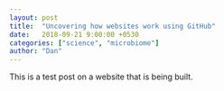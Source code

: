 ```yaml
---
layout: post
title:  "Uncovering how websites work using GitHub"
date:   2018-09-21 9:00:00 +0530
categories: ["science", "microbiome"]
author: "Dan"
---
```


This is a test post on a website that is being built.